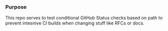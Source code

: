 ### Purpose
This repo serves to test conditional GitHub Status checks based on path to prevent intesnive CI builds when changing stuff like RFCs or docs. 